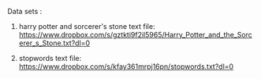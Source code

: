 Data sets :

1. harry potter and sorcerer's stone text file:
https://www.dropbox.com/s/gztkti9f2il5965/Harry_Potter_and_the_Sorcerer_s_Stone.txt?dl=0


2. stopwords text file:
https://www.dropbox.com/s/kfay361mrpj16pn/stopwords.txt?dl=0

